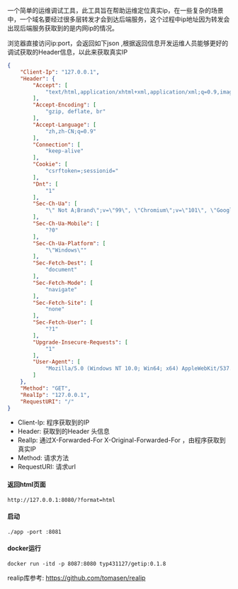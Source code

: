 一个简单的运维调试工具，此工具旨在帮助运维定位真实ip，在一些复杂的场景中，一个域名要经过很多层转发才会到达后端服务，这个过程中ip地址因为转发会出现后端服务获取到的是内网ip的情况。

浏览器直接访问ip:port，会返回如下json ,根据返回信息开发运维人员能够更好的调试获取的Header信息，以此来获取真实IP
```json
{
    "Client-Ip": "127.0.0.1",
    "Header": {
        "Accept": [
            "text/html,application/xhtml+xml,application/xml;q=0.9,image/avif,image/webp,image/apng,*/*;q=0.8,application/signed-exchange;v=b3;q=0.9"
        ],
        "Accept-Encoding": [
            "gzip, deflate, br"
        ],
        "Accept-Language": [
            "zh,zh-CN;q=0.9"
        ],
        "Connection": [
            "keep-alive"
        ],
        "Cookie": [
            "csrftoken=;sessionid="
        ],
        "Dnt": [
            "1"
        ],
        "Sec-Ch-Ua": [
            "\" Not A;Brand\";v=\"99\", \"Chromium\";v=\"101\", \"Google Chrome\";v=\"101\""
        ],
        "Sec-Ch-Ua-Mobile": [
            "?0"
        ],
        "Sec-Ch-Ua-Platform": [
            "\"Windows\""
        ],
        "Sec-Fetch-Dest": [
            "document"
        ],
        "Sec-Fetch-Mode": [
            "navigate"
        ],
        "Sec-Fetch-Site": [
            "none"
        ],
        "Sec-Fetch-User": [
            "?1"
        ],
        "Upgrade-Insecure-Requests": [
            "1"
        ],
        "User-Agent": [
            "Mozilla/5.0 (Windows NT 10.0; Win64; x64) AppleWebKit/537.36 (KHTML, like Gecko) Chrome/101.0.4951.64 Safari/537.36"
        ]
    },
    "Method": "GET",
    "RealIp": "127.0.0.1",
    "RequestURI": "/"
}
```
- Client-Ip: 程序获取到的IP
- Header: 获取到的Header 头信息
- RealIp: 通过X-Forwarded-For X-Original-Forwarded-For ，由程序获取到真实IP
- Method: 请求方法
- RequestURI: 请求url

#### 返回html页面
```
http://127.0.0.1:8080/?format=html
```

#### 启动
```shell
./app -port :8081
```

#### docker运行
```shell
docker run -itd -p 8087:8080 typ431127/getip:0.1.8
```
realip库参考: https://github.com/tomasen/realip
